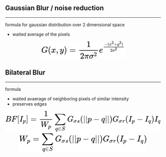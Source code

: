 ## Gaussian Blur / noise reduction
___
formula for gaussian distribution over 2 dimensional space
 - waited average of the pixels 
<!-- $$ 
G(x,y) = {1 \over 2\pi \sigma^2} e ^{ -(x^2+y^2) \over 2 \sigma^2} 
$$ --> 

<div align="center"><img style="background: white;" src="..\svg\09Qe272RJM.svg"></div>

## Bilateral Blur 
___
formula 
 - waited avaerage of neighboring pixels of similar intensity 
 - preserves edges 

 <!-- $$
 BF[I_p] = { 1 \over W_p} \sum_ { q \in S } G_\sigma{_s} (||p-q||)G_\sigma{  _r (I_p - I_q)}I_q
 $$ --> 

<div align="center"><img style="background: white;" src="..\svg\B3SyaOftf3.svg"></div>

 <!-- $$
 W_p = \sum_{ q \in S } G_\sigma{_s} (||p-q||)G_\sigma{  _r (I_p - I_q)}
 $$ --> 

<div align="center"><img style="background: white;" src="..\svg\8Nv4iH9hgh.svg"></div>